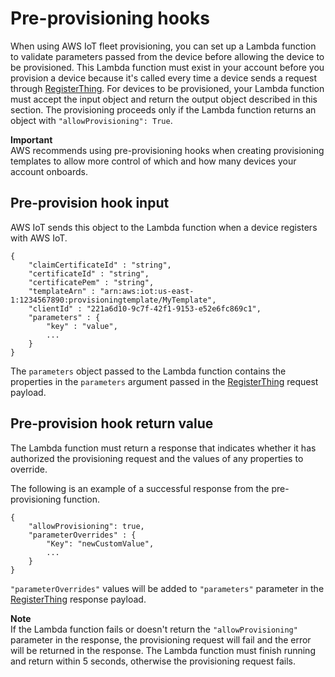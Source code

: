 # Pre\-provisioning hooks<a name="pre-provisioning-hook"></a>

When using AWS IoT fleet provisioning, you can set up a Lambda function to validate parameters passed from the device before allowing the device to be provisioned\. This Lambda function must exist in your account before you provision a device because it's called every time a device sends a request through [RegisterThing](fleet-provision-api.md#register-thing)\. For devices to be provisioned, your Lambda function must accept the input object and return the output object described in this section\. The provisioning proceeds only if the Lambda function returns an object with `"allowProvisioning": True`\.

**Important**  
AWS recommends using pre\-provisioning hooks when creating provisioning templates to allow more control of which and how many devices your account onboards\.

## Pre\-provision hook input<a name="pre-provisioning-hook-input"></a>

AWS IoT sends this object to the Lambda function when a device registers with AWS IoT\.

```
{
    "claimCertificateId" : "string",
    "certificateId" : "string",
    "certificatePem" : "string",
    "templateArn" : "arn:aws:iot:us-east-1:1234567890:provisioningtemplate/MyTemplate",
    "clientId" : "221a6d10-9c7f-42f1-9153-e52e6fc869c1",
    "parameters" : {
        "key" : "value",
        ...
    }
}
```

The `parameters` object passed to the Lambda function contains the properties in the `parameters` argument passed in the [RegisterThing](fleet-provision-api.md#register-thing) request payload\. 

## Pre\-provision hook return value<a name="pre-provisioning-hook-output"></a>

The Lambda function must return a response that indicates whether it has authorized the provisioning request and the values of any properties to override\.

The following is an example of a successful response from the pre\-provisioning function\.

```
{
    "allowProvisioning": true,
    "parameterOverrides" : {
        "Key": "newCustomValue",
        ...
    }
}
```

`"parameterOverrides"` values will be added to `"parameters"` parameter in the [RegisterThing](fleet-provision-api.md#register-thing) response payload\.

**Note**  
If the Lambda function fails or doesn't return the `"allowProvisioning"` parameter in the response, the provisioning request will fail and the error will be returned in the response\.
The Lambda function must finish running and return within 5 seconds, otherwise the provisioning request fails\.
